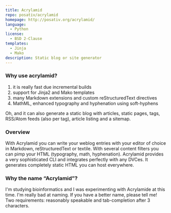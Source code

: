 ```yaml
---
title: Acrylamid
repo: posativ/acrylamid
homepage: http://posativ.org/acrylamid/
language:
  - Python
license:
  - BSD 2-Clause
templates:
  - Jinja
  - Mako
description: Static blog or site generator 
---
```


### Why use acrylamid?

1. it is really fast due incremental builds
1.  support for Jinja2 and Mako templates
1.  many Markdown extensions and custom reStructuredText directives
1.  MathML, enhanced typography and hyphenation using soft-hyphens

Oh, and it can also generate a static blog with articles, static pages, tags, RSS/Atom feeds (also per tag), article listing and a sitemap.

### Overview

With Acrylamid you can write your weblog entries with your editor of choice in Markdown, reStructuredText or textile. With several content filters you can pimp your HTML (typography, math, hyphenation). Acrylamid provides a very sophisticated CLI and integrates perfectly with any DVCes. It generates completely static HTML you can host everywhere.

### Why the name “Acrylamid”?

I'm studying bioinformatics and I was experimenting with Acrylamide at this time. I'm really bad at naming. If you have a better name, please tell me! Two requirements: reasonably speakable and tab-completion after 3 characters.

